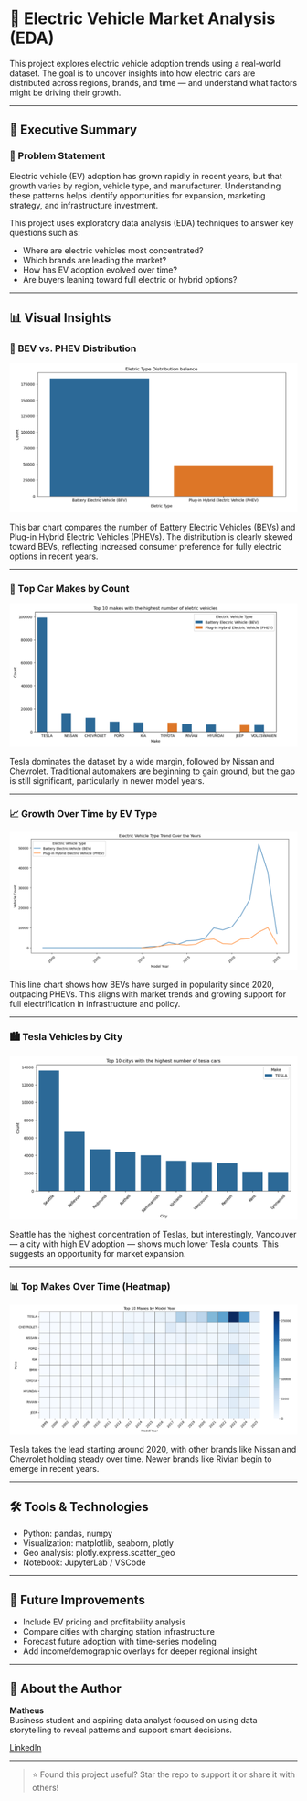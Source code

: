# 🔋 Electric Vehicle Market Analysis (EDA)

This project explores electric vehicle adoption trends using a real-world dataset. The goal is to uncover insights into how electric cars are distributed across regions, brands, and time — and understand what factors might be driving their growth.

---

## 📄 Executive Summary

### 🚗 Problem Statement

Electric vehicle (EV) adoption has grown rapidly in recent years, but that growth varies by region, vehicle type, and manufacturer. Understanding these patterns helps identify opportunities for expansion, marketing strategy, and infrastructure investment.

This project uses exploratory data analysis (EDA) techniques to answer key questions such as:

- Where are electric vehicles most concentrated?
- Which brands are leading the market?
- How has EV adoption evolved over time?
- Are buyers leaning toward full electric or hybrid options?

---

## 📊 Visual Insights

### 🔌 BEV vs. PHEV Distribution

![BEV vs PHEV Distribution](screenshots/electric_type_distribution.png)

This bar chart compares the number of Battery Electric Vehicles (BEVs) and Plug-in Hybrid Electric Vehicles (PHEVs). The distribution is clearly skewed toward BEVs, reflecting increased consumer preference for fully electric options in recent years.

---

### 🚗 Top Car Makes by Count

![Top Car Makes](screenshots/car_make_distribution.png)

Tesla dominates the dataset by a wide margin, followed by Nissan and Chevrolet. Traditional automakers are beginning to gain ground, but the gap is still significant, particularly in newer model years.

---

### 📈 Growth Over Time by EV Type

![EV Type Over Years](screenshots/electric_type_over_years.png)

This line chart shows how BEVs have surged in popularity since 2020, outpacing PHEVs. This aligns with market trends and growing support for full electrification in infrastructure and policy.

---

### 🏙️ Tesla Vehicles by City

![Tesla by City](screenshots/tesla_city_distribution.png)

Seattle has the highest concentration of Teslas, but interestingly, Vancouver — a city with high EV adoption — shows much lower Tesla counts. This suggests an opportunity for market expansion.

---

### 📊 Top Makes Over Time (Heatmap)

![Top Makes Heatmap](screenshots/top_makes_heatmap.png)

Tesla takes the lead starting around 2020, with other brands like Nissan and Chevrolet holding steady over time. Newer brands like Rivian begin to emerge in recent years.

---

## 🛠️ Tools & Technologies

- Python: pandas, numpy
- Visualization: matplotlib, seaborn, plotly
- Geo analysis: plotly.express.scatter_geo
- Notebook: JupyterLab / VSCode

---

## 🚀 Future Improvements

- Include EV pricing and profitability analysis
- Compare cities with charging station infrastructure
- Forecast future adoption with time-series modeling
- Add income/demographic overlays for deeper regional insight

---

## 👤 About the Author

**Matheus**  
Business student and aspiring data analyst focused on using data storytelling to reveal patterns and support smart decisions.

[LinkedIn](https://www.linkedin.com/in/matheus-cavalcanti-b413361b8/) 

---

> ⭐ Found this project useful? Star the repo to support it or share it with others!

